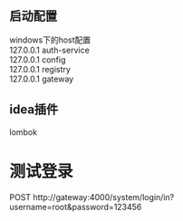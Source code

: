 
## 启动配置
windows下的host配置  
127.0.0.1 auth-service  
127.0.0.1 config  
127.0.0.1 registry  
127.0.0.1 gateway  

## idea插件
lombok  

# 测试登录
POST http://gateway:4000/system/login/in?username=root&password=123456





